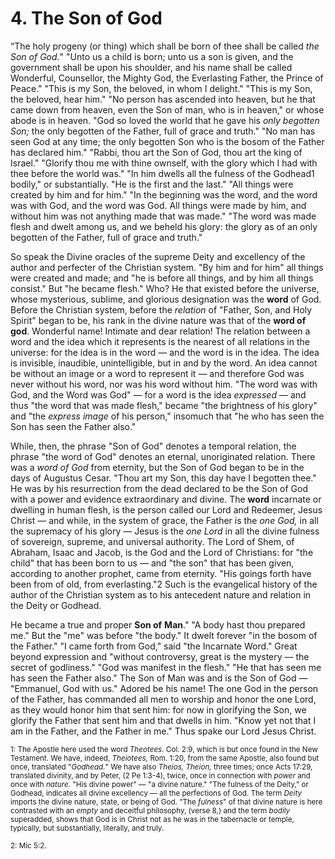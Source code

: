 # 4. The Son of God

“The holy progeny (or thing) which shall be born of thee shall be called *the Son of God.*" "Unto us a child is born; unto us a son is given,  and  the  government  shall  be  upon  his  shoulder,  and  his name shall be called Wonderful, Counsellor, the Mighty God, the Everlasting  Father,  the  Prince  of  Peace."  "This  is  my  Son,  the beloved, in whom I delight." "This is my Son, the beloved, hear him." "No person has ascended into heaven, but he that came down from heaven, even the Son of man, who is in heaven," or whose abode is in heaven. "God so loved the world that he gave his *only begotten Son;* the only begotten of the Father, full of grace and truth." "No man has seen God at any time; the only begotten Son who is the bosom of the Father has declared him." "Rabbi, thou art the Son of God, thou art the king of Israel." "Glorify thou me with thine ownself, with  the glory which  I had with thee before the world was." "In him dwells all the fulness of the Godhead1 bodily," or substantially. "He is  the first  and the last." "All things were created by him and for him." "In the beginning was the word, and the word was with God, and the word was God. All things were made by him, and without him was not anything made that was made." "The word was made flesh and dwelt among us, and we beheld his glory: the glory as of an only begotten of the Father, full of grace and truth." 

So speak the Divine oracles of the supreme Deity and excellency of the author and perfecter of the Christian system. "By him and for him" all things were created and made; and "he is before all things,  and  by  him  all  things  consist."  But  "he  became  flesh." Who?  He  that  existed  before  the  universe,  whose  mysterious, sublime, and glorious designation was the **word** of God. Before the Christian system, before the  *relation* of "Father, Son, and Holy Spirit" began to be, his rank in the divine nature was that of the **word of god**. Wonderful name! Intimate and dear relation! The relation between a word and the idea which it represents is the nearest  of  all  relations  in  the  universe:  for  the  idea  is  in  the word — and the word is in the idea. The idea is invisible, inaudible, unintelligible, but in and by the word. An idea cannot be without an image or a word to represent it — and therefore God was never without his word, nor was his word without him. "The word was with  God,  and  the  Word  was  God" — for  a  word  is  the  idea *expressed* — and thus "the word that was made flesh," became "the brightness of his  glory" and "the  *express image* of his person," insomuch that "he who has seen the Son has seen the Father also." 

While, then, the phrase "Son of God" denotes a temporal relation, the  phrase  "the  word  of  God"  denotes  an  eternal,  unoriginated relation. There was a *word of God* from eternity, but the Son of God began to be in the days of Augustus Cesar. "Thou art my Son, this day have I begotten thee." He was by his resurrection from the dead declared to be the Son of God with a power and evidence extraordinary  and  divine.  The  **word**  incarnate  or  dwelling  in human flesh, is the person called our Lord and Redeemer, Jesus Christ — and while, in the system of grace, the Father is the  *one God,* in all the supremacy of his glory — Jesus is the *one Lord* in all the divine fulness of sovereign, supreme, and universal authority. The Lord of Shem, of Abraham, Isaac and Jacob, is the God and the Lord of Christians: for "the child" that has been born to us — and "the son" that has been given, according to another prophet, came from  eternity.  "His  goings  forth  have  been  from  of  old,  from everlasting."2 Such is the evangelical history of the author of the Christian system as to  his antecedent nature and relation in the Deity or Godhead. 

He became a true and proper **Son of** **Man**." "A body hast thou prepared me." But the "me" was before "the body." It dwelt forever "in the bosom of the Father." "I came forth from God," said "the Incarnate  Word."  Great  beyond  expression  and  "without controversy, great is the mystery — the secret of godliness." "God was  manifest  in  the  flesh."  "He  that  has  seen  me  has  seen  the Father  also."  The  Son  of  Man  was  and  is  the  Son  of God — "Emmanuel, God with us." Adored be his name! The one God  in  the  person  of  the  Father,  has  commanded  all  men  to worship and honor the one Lord, as they would honor him that sent him: for now in glorifying the Son, we glorify the Father that sent him and that dwells in him. "Know yet not that I am in the Father, and the Father in me." Thus spake our Lord Jesus Christ. 

<sub>1: The Apostle here used the word *Theotees.* Col. 2:9, which is but once found in the New Testament. We have, indeed, *Theiotees,* Rom.  1:20,  from  the  same  Apostle,  also  found  but  once, translated  "*Godhead.*"  We  have  also  *Theios,  Theion,*  three times; once Acts 17:29, translated divinity, and by Peter, (2 Pe 1:3-4),  twice,  once  in  connection  with  *power*  and  once  with *nature.* "His divine power" — "a divine nature." "The fulness of the Deity," or Godhead, indicates all divine excellency — all the perfections of God. The term *Deity* imports the divine nature, state, or being of God. "The *fulness*" of that divine nature is here contrasted with an *empty* and deceitful philosophy, (verse 8,) and the term *bodily* superadded, shows that God is in Christ not  as  he  was  in  the  tabernacle  or  temple,  typically,  but substantially, literally, and truly.</sub>

<sub>
2: Mic 5:2.
</sub>
